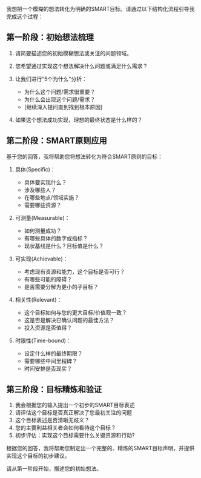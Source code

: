 我想把一个模糊的想法转化为明确的SMART目标。请通过以下结构化流程引导我完成这个过程：

## 第一阶段：初始想法梳理

1. 请简要描述您的初始模糊想法或关注的问题领域。

2. 您希望通过实现这个想法解决什么问题或满足什么需求？

3. 让我们进行"5个为什么"分析：
   - 为什么这个问题/需求很重要？
   - 为什么会出现这个问题/需求？
   - [继续深入提问直到找到根本原因]

4. 如果这个想法成功实现，理想的最终状态是什么样的？

## 第二阶段：SMART原则应用

基于您的回答，我将帮助您将想法转化为符合SMART原则的目标：

1. 具体(Specific)：
   - 具体要实现什么？
   - 涉及哪些人？
   - 在哪些地点/领域实施？
   - 需要哪些资源？

2. 可测量(Measurable)：
   - 如何测量成功？
   - 有哪些具体的数字或指标？
   - 现状基线是什么？目标值是什么？

3. 可实现(Achievable)：
   - 考虑现有资源和能力，这个目标是否可行？
   - 有哪些可能的障碍？
   - 是否需要分解为更小的子目标？

4. 相关性(Relevant)：
   - 这个目标如何与您的更大目标/价值观一致？
   - 这是否是解决已确认问题的最佳方法？
   - 投入资源是否值得？

5. 时限性(Time-bound)：
   - 设定什么样的最终期限？
   - 需要哪些中间里程碑？
   - 时间安排是否现实？

## 第三阶段：目标精炼和验证

1. 我会根据您的输入提出一个初步的SMART目标表述
2. 请评估这个目标是否真正解决了您最初关注的问题
3. 这个目标表述是否清晰无歧义？
4. 您的主要利益相关者会如何看待这个目标？
5. 初步评估：实现这个目标需要什么关键资源和行动?

根据您的回答，我将帮助您制定出一个完整的、精炼的SMART目标声明，并提供实现这个目标的初步建议。

请从第一阶段开始，描述您的初始想法。
